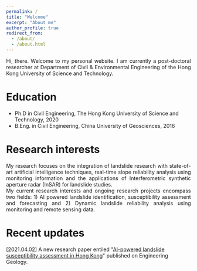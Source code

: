 ```yaml
---
permalink: /
title: "Welcome"
excerpt: "About me"
author_profile: true
redirect_from: 
  - /about/
  - /about.html
---
```

<div align="justify">
Hi, there. Welcome to my personal website. I am currently a post-doctoral researcher at Department of Civil & Environmental Engineering of the Hong Kong University of Science and Technology.
</div>  
  
Education
======
* Ph.D in Civil Engineering, The Hong Kong University of Science and Technology, 2020
* B.Eng. in Civil Engineering, China University of Geosciences, 2016  
  
Research interests
======
<div align="justify">
My research focuses on the integration of landslide research with state-of-art artificial intelligence techniques, real-time slope reliability analysis using monitoring information and the applications of Interferometric synthetic aperture radar (InSAR) for landslide studies.  
</div>
<div align="justify">
My current research interests and ongoing research projects encompass two fields: 1) AI powered landslide identification, susceptibility assessment and forecasting and 2) Dynamic landslide reliability analysis using monitoring and remote sensing data.
</div>  

Recent updates
======
[2021.04.02] A new research paper entiled "[AI-powered landslide susceptibility assessment in Hong Kong](https://www.sciencedirect.com/science/article/pii/S0013795221001149)" published on Engineering Geology.  
